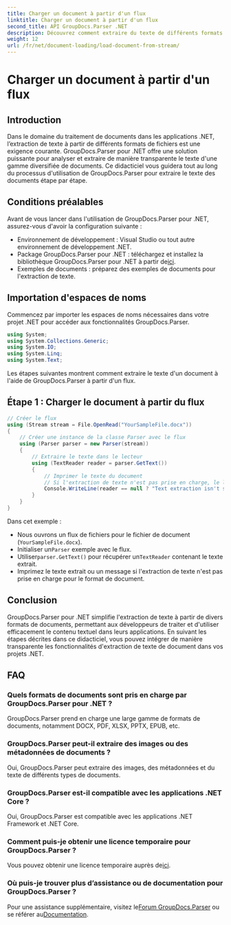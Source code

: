 ```yaml
---
title: Charger un document à partir d'un flux
linktitle: Charger un document à partir d'un flux
second_title: API GroupDocs.Parser .NET
description: Découvrez comment extraire du texte de différents formats de documents dans .NET à l'aide de GroupDocs.Parser. Guide étape par étape avec des exemples de code.
weight: 12
url: /fr/net/document-loading/load-document-from-stream/
---
```


# Charger un document à partir d'un flux

## Introduction
Dans le domaine du traitement de documents dans les applications .NET, l’extraction de texte à partir de différents formats de fichiers est une exigence courante. GroupDocs.Parser pour .NET offre une solution puissante pour analyser et extraire de manière transparente le texte d'une gamme diversifiée de documents. Ce didacticiel vous guidera tout au long du processus d'utilisation de GroupDocs.Parser pour extraire le texte des documents étape par étape.
## Conditions préalables
Avant de vous lancer dans l'utilisation de GroupDocs.Parser pour .NET, assurez-vous d'avoir la configuration suivante :
- Environnement de développement : Visual Studio ou tout autre environnement de développement .NET.
-  Package GroupDocs.Parser pour .NET : téléchargez et installez la bibliothèque GroupDocs.Parser pour .NET à partir de[ici](https://releases.groupdocs.com/parser/net/).
- Exemples de documents : préparez des exemples de documents pour l'extraction de texte.
## Importation d'espaces de noms
Commencez par importer les espaces de noms nécessaires dans votre projet .NET pour accéder aux fonctionnalités GroupDocs.Parser.
```csharp
using System;
using System.Collections.Generic;
using System.IO;
using System.Linq;
using System.Text;
```

Les étapes suivantes montrent comment extraire le texte d'un document à l'aide de GroupDocs.Parser à partir d'un flux.
## Étape 1 : Charger le document à partir du flux
```csharp
// Créer le flux
using (Stream stream = File.OpenRead("YourSampleFile.docx"))
{
    // Créer une instance de la classe Parser avec le flux
    using (Parser parser = new Parser(stream))
    {
        // Extraire le texte dans le lecteur
        using (TextReader reader = parser.GetText())
        {
            // Imprimer le texte du document
            // Si l'extraction de texte n'est pas prise en charge, le lecteur sera nul
            Console.WriteLine(reader == null ? "Text extraction isn't supported" : reader.ReadToEnd());
        }
    }
}
```
Dans cet exemple :
- Nous ouvrons un flux de fichiers pour le fichier de document (`YourSampleFile.docx`).
-  Initialiser un`Parser` exemple avec le flux.
-  Utiliser`parser.GetText()` pour récupérer un`TextReader` contenant le texte extrait.
- Imprimez le texte extrait ou un message si l'extraction de texte n'est pas prise en charge pour le format de document.
## Conclusion
GroupDocs.Parser pour .NET simplifie l'extraction de texte à partir de divers formats de documents, permettant aux développeurs de traiter et d'utiliser efficacement le contenu textuel dans leurs applications. En suivant les étapes décrites dans ce didacticiel, vous pouvez intégrer de manière transparente les fonctionnalités d'extraction de texte de document dans vos projets .NET.

## FAQ
### Quels formats de documents sont pris en charge par GroupDocs.Parser pour .NET ?
GroupDocs.Parser prend en charge une large gamme de formats de documents, notamment DOCX, PDF, XLSX, PPTX, EPUB, etc.
### GroupDocs.Parser peut-il extraire des images ou des métadonnées de documents ?
Oui, GroupDocs.Parser peut extraire des images, des métadonnées et du texte de différents types de documents.
### GroupDocs.Parser est-il compatible avec les applications .NET Core ?
Oui, GroupDocs.Parser est compatible avec les applications .NET Framework et .NET Core.
### Comment puis-je obtenir une licence temporaire pour GroupDocs.Parser ?
 Vous pouvez obtenir une licence temporaire auprès de[ici](https://purchase.groupdocs.com/temporary-license/).
### Où puis-je trouver plus d’assistance ou de documentation pour GroupDocs.Parser ?
 Pour une assistance supplémentaire, visitez le[Forum GroupDocs.Parser](https://forum.groupdocs.com/c/parser/17) ou se référer au[Documentation](https://tutorials.groupdocs.com/parser/net/).
